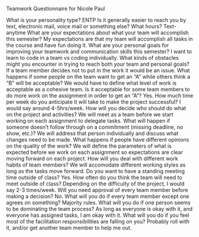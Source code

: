 Teamwork Questionnaire for Nicole Paul

What is your personality type?
ENTP
Is it generally easier to reach you by text, electronic mail, voice mail or something else?  What hours?
Text-anytime
What are your expectations about what your team will accomplish this semester?
My expectations are that my team will accomplish all tasks in the course and have fun doing it.
What are your personal goals for improving your teamwork and communication skills this semester?
I want to learn to code in a team vs coding individually.
What kinds of obstacles might you encounter in trying to reach both your team and personal goals?
If a team member decides not to put in the work it would be an issue.
What happens if some people on the team want to get an “A” while others think a “B” will be acceptable?
We would have to define what level of work is acceptable as a cohesive team.
Is it acceptable for some team members to do more work on the assignment in order to get an “A”?
Yes.
How much time per week do you anticipate it will take to make the project successful?
I would say around 4-5hrs/week.
How will you decide who should do what on the project and activities?
We will meet as a team before we start working on each assignment to delegate tasks.
What will happen if someone doesn’t follow through on a commitment (missing deadline, no show, etc.)?
We will address that person individually and discuss what changes need to be made.
What happens if people have different opinions on the quality of the work?
We will define the parameters of what is expected before we work on each assignment so expectations are clear moving forward on each project.
How will you deal with different work habits of team members?
We will accomodate different working styles as long as the tasks move forward.
Do you want to have a standing meeting time outside of class?
Yes.
How often do you think the team will need to meet outside of class?
Depending on the difficulty of the project, I would say 2-3 times/week.
Will you need approval of every team member before making a decision?
No.
What will you do if every team member except one agrees on something?
Majority rules.
What will you do if one person seems to be dominating the team process?
As long as everyone is okay with it, and everyone has assigned tasks, I am okay with it.
What will you do if you feel most of the facilitation responsibilities are falling on you?
Probably roll with it, and/or get another team member to help me out.
